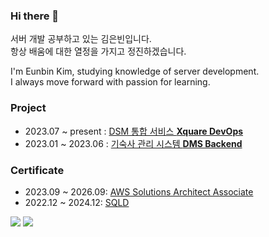 ### Hi there 👋

서버 개발 공부하고 있는 김은빈입니다.<br>
항상 배움에 대한 열정을 가지고 정진하겠습니다.<br>

I'm Eunbin Kim, studying knowledge of server development.<br>
I always move forward with passion for learning.<br>

### Project

- 2023.07 ~ present : [DSM 통합 서비스 **Xquare DevOps**](https://team-xquare.notion.site/DevOps-a8693ce0928c465db3a1e598473dda6f)
- 2023.01 ~ 2023.06  : [기숙사 관리 시스템 **DMS Backend**](https://github.com/team-aliens/DMS-Backend)

### Certificate

- 2023.09 ~ 2026.09: [AWS Solutions Architect Associate](https://www.credly.com/badges/6a0ebac2-9f16-42ab-942c-2023b9dbd411/public_url)
- 2022.12 ~ 2024.12: [SQLD](https://github.com/rlaisqls/rlaisqls/files/12748643/SQLD.pdf)

<a href="https://wakatime.com/@ee730fb1-0770-4aaf-8b42-b3d1862593e6"><img src="https://wakatime.com/badge/user/ee730fb1-0770-4aaf-8b42-b3d1862593e6.svg"/></a>
<a href="https://solved.ac/profile/dopppp"><img src="http://mazassumnida.wtf/api/mini/generate_badge?boj=dopppp"/></a>
